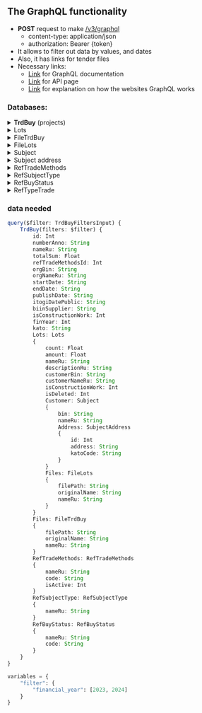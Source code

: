## The GraphQL functionality

- <b>POST</b> request to make [/v3/graphql](/v3/graphql)
  - content-type: application/json
  - authorization: Bearer {token}
- It allows to filter out data by values, and dates
- Also, it has links for tender files
- Necessary links:
    - [Link](https://ows.goszakup.gov.kz/help/v3/schema/) for GraphQL documentation
    - [Link](https://goszakup.gov.kz/ru/developer/ows_v3) for API page
    - [Link](https://habr.com/ru/articles/441438/) for explanation on how the websites GraphQL works

### Databases: 
<details>

<summary><b>TrdBuy</b> (projects)</summary>

```graphql
type TrdBuy {
    id: Int # Уникальный идентификатор
    numberAnno: String # Номер объявления
    nameRu: String # Наименование на русском языке
    totalSum: Float # Общая сумма запланированная для закупки (Сумма закупки)
    customerBin: String # БИН Заказчика
    customerNameRu: String # Наименование заказчика на русском языке
    orgBin: String # БИН Организатора
    orgNameRu: String # Наименование организатора на русском языке
    startDate: String # Дата начала приема заявок
    endDate: String # Дата окончания приема заявок
    publishDate: String # Дата и время публикации
    itogiDatePublic: String # Дата публикации итогов
    idSupplier: Int # ID поставщика из одного источника
    biinSupplier: String # БИН/ИИН поставщика из одного источника
    isConstructionWork: Int # Закупка с признаком СМР
    lastUpdateDate: String # Дата последнего изменения
    finYear: [Int] # Финансовый год
    kato: [String] # Место поставки (КАТО)
    Lots: [Lots] # Лоты
    Organizer: Subject # организатор
    Files: [FileTrdBuy] # Документ закупки (документы лотов перенесены в объект Lots)
    RefTradeMethods: RefTradeMethods # Способ закупки
    RefSubjectType: RefSubjectType # Вид предмета закупки
    RefBuyStatus: RefBuyStatus # Статус объявления
    RefTypeTrade: RefTypeTrade # Тип закупки (первая, повторная)
}
```

</details>

<details>
<summary>Lots</summary>

```graphQL
type Lots {
    id: Int # Идентификатор
    lotNumber: String # Номер лота
    refLotStatusId: Int # Статус лота
    count: Float # Общее количество
    amount: Float # Общая сумма
    nameRu: String # Наименование на русском языке
    descriptionRu: String # Детальное описание на русском языке
    customerId: Int # Идентификатор заказчика
    customerBin: String # БИН заказчика
    customerNameRu: String # Наименование заказчика на русском языке
    trdBuyNumberAnno: String # Номер объявления
    trdBuyId: Int # Уникальный идентификатор объявления
    dumping: Int # Признак демпинга
    plnPointKatoList: [String] # Список мест поставки
    isConstructionWork: Int # Закупка с признаком СМР
    isDeleted: Int # Объект удален
    Plans: [PlnPoint] # Пункт плана
    Customer: Subject # Заказчик
    Files: [FileLots] # Документ лота
}
```

</details>

<details>
<summary>FileTrdBuy</summary>

```graphql
type FileTrdBuy {
  id: Int # ID
  filePath: String # Путь до файла
  originalName: String # Оригинальное имя файла
  objectId: [Int] # ID объекта
  nameRu: String # Наименование документа на русском языке
  nameKz: String # Наименование документа на государственном языке
  indexDate: String # Дата индексации
  systemId: Int # Уникальный идентификатор системы
}
```

</details>

<details>
<summary>FileLots</summary>

```graphql
type FileLots {
  id: Int # ID
  filePath: String # Путь до файла
  originalName: String # Оригинальное имя файла
  objectId: Int # ID объекта
  nameRu: String # Наименование документа на русском языке
  nameKz: String # Наименование документа на государственном языке
  indexDate: String # Дата индексации
  systemId: Int # Уникальный идентификатор системы
}
```
</details>

<details>
<summary>Subject</summary>

```graphQL
type Subject {
    pid: Int # Уникальный идентификатор
    bin: String # БИН
    crdate: Int # Дата создания
    nameRu: String # Наименование на русском языке
    katoList: [String] # Массив кодов КАТО
    customer: Int # Флаг Заказчик (1 - да, 0 - Нет)
    organizer: Int # Флаг Организатор (1 - да, 0 - Нет)
    supplier: Int # Флаг Поставщик (1 - да, 0 - Нет)
    Address: [SubjectAddress] # Адреса
}
```
</details>

<details>
<summary>Subject address</summary>

```graphQL
type SubjectAddress {
    id: Int # Идентификатор
    addressType: Int # Тип адреса
    address: String # Адрес
    katoCode: String # КАТО
    RefKato: RefKato # КАТО
}
```
</details>

<details>
<summary>RefTradeMethods</summary>

```graphQL
type RefTradeMethods {
    id: Int
    nameRu: String
    nameKz: String
    code: String
    type: Int
    symbolCode: String
    isActive: Int
    f1: Int
    ord: Int
    f2: Int
}
```
</details>

<details>
<summary>RefSubjectType</summary>

```graphQL
    type RefSubjectType {
        id: Int
        nameRu: String
        nameKz: String
    }
```
</details>

<details>
<summary>RefBuyStatus</summary>

```graphQL
    type RefBuyStatus {
        id: Int
        nameRu: String
        nameKz: String
        code: String
    }
```
</details>

<details>
    <summary>RefTypeTrade</summary>

```graphQL
    type RefTypeTrade {
        id: Int
        nameRu: String
        nameKz: String
        refTradeMethodId: Int
    }
```
</details>


### data needed 

```ts
query($filter: TrdBuyFiltersInput) {
    TrdBuy(filters: $filter) {
        id: Int 
        numberAnno: String 
        nameRu: String 
        totalSum: Float
        refTradeMethodsId: Int
        orgBin: String 
        orgNameRu: String 
        startDate: String 
        endDate: String 
        publishDate: String 
        itogiDatePublic: String 
        biinSupplier: String 
        isConstructionWork: Int 
        finYear: Int 
        kato: String 
        Lots: Lots 
        {
            count: Float 
            amount: Float 
            nameRu: String 
            descriptionRu: String 
            customerBin: String 
            customerNameRu: String 
            isConstructionWork: Int 
            isDeleted: Int 
            Customer: Subject
            {
                bin: String 
                nameRu: String 
                Address: SubjectAddress
                {
                    id: Int 
                    address: String 
                    katoCode: String 
                }
            } 
            Files: FileLots
            {
                filePath: String 
                originalName: String 
                nameRu: String 
            }
        }
        Files: FileTrdBuy
        {
            filePath: String 
            originalName: String 
            nameRu: String 
        }
        RefTradeMethods: RefTradeMethods
        {
            nameRu: String
            code: String
            isActive: Int
        } 
        RefSubjectType: RefSubjectType
        {
            nameRu: String
        }
        RefBuyStatus: RefBuyStatus
        {
            nameRu: String
            code: String
        }
    }
}
```
```python
variables = {
    "filter": {
        "financial_year": [2023, 2024]
    }
}
```
